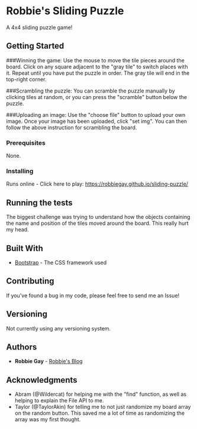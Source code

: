 # Robbie's Sliding Puzzle

A 4x4 sliding puzzle game!

## Getting Started

###Winning the game:
Use the mouse to move the tile pieces around the board. Click on any square adjacent 
to the "gray tile" to switch places with it. Repeat until you have put the puzzle in order. 
The gray tile will end in the top-right corner.

###Scrambling the puzzle:
You can scramble the puzzle manually by clicking tiles at random, or you can press the "scramble" button below the puzzle.

###Uploading an image:
Use the "choose file" button to upload your own image. Once your image has been uploaded, click "set img". You can then follow 
the above instruction for scrambling the board.

### Prerequisites

None.

### Installing

Runs online - Click here to play: https://robbiegay.github.io/sliding-puzzle/

## Running the tests

The biggest challenge was trying to understand how the objects containing the name and position of the tiles 
moved around the board. This really hurt my head. 

## Built With

* [Bootstrap](https://getbootstrap.com) - The CSS framework used

## Contributing

If you've found a bug in my code, please feel free to send me an Issue!

## Versioning

Not currently using any versioning system.

## Authors

* **Robbie Gay** - [Robbie's Blog](https://robbiegay.github.io)

## Acknowledgments

* Abram (@Wildercat) for helping me with the "find" function, as well as helping to explain the File API to me.
* Taylor (@TaylorAkin) for telling me to not just randomize my board array on the random button. This saved me a lot of time as randomizing the array was my first thought.